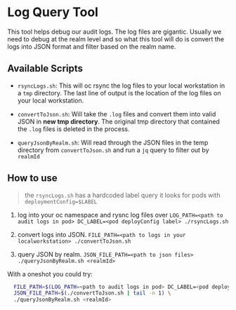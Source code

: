 # Log Query Tool

This tool helps debug our audit logs. The log files are gigantic. Usually we need to debug at the realm level and so what this tool will do is convert the logs into JSON format and filter based on the realm name. 

## Available Scripts

- `rsyncLogs.sh`: This will oc rsync the log files to your local workstation in a `tmp` directory. The last line of output is the location of the log files on your local workstation.

- `convertToJson.sh`: Will take the `.log` files and convert them into valid JSON in __new tmp directory__. The original tmp directory that contained the `.log` files is deleted in the process.

- `queryJsonByRealm.sh`: Will read through the JSON files in the temp directory from `convertToJson.sh` and run a `jq` query to filter out by `realmId`

## How to use

> the `rsyncLogs.sh` has a hardcoded label query it looks for pods with `deploymentConfig=$LABEL`

1. log into your oc namespace and rysnc log files over `LOG_PATH=<path to audit logs in pod> DC_LABEL=<pod deployConfig label> ./rsyncLogs.sh`


2. convert logs into JSON. `FILE_PATH=<path to logs in your localworkstation> ./convertToJson.sh`

3. query JSON by realm. `JSON_FILE_PATH=<path to json files> ./queryJsonByRealm.sh <realmId>`


With a oneshot you could try:

```sh
  FILE_PATH=$(LOG_PATH=<path to audit logs in pod> DC_LABEL=<pod deployConfig label> ./rsyncLogs.sh | tail -n 1) \
  JSON_FILE_PATH=$(./convertToJson.sh | tail -n 1) \
  ./queryJsonByRealm.sh <realmId>
```